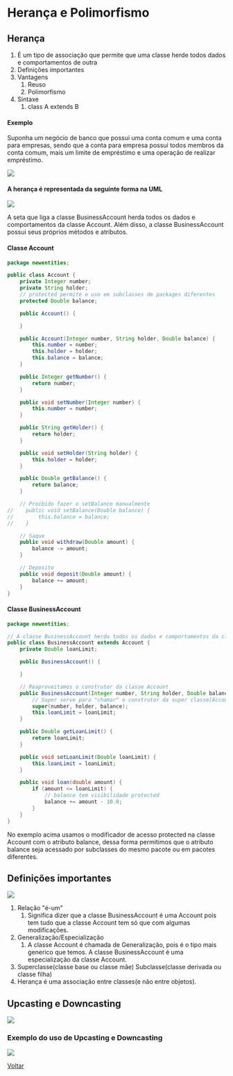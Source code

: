 # Herança e Polimorfismo

## Herança

1. É um tipo de associação que permite que uma classe herde todos dados e comportamentos de outra
2. Definições importantes
3. Vantagens
    1. Reuso
   2. Polimorfismo
4. Sintaxe
    1. class A extends B

    
#### Exemplo

Suponha um negócio de banco que possui uma conta comum e uma conta para
empresas, sendo que a conta para empresa possui todos membros da conta
comum, mais um limite de empréstimo e uma operação de realizar empréstimo.

![](images/exheranca.PNG)

#### A herança é representada da seguinte forma na UML

![](images/herancauml.PNG)

A seta que liga a classe BusinessAccount herda todos os dados e comportamentos da classe Account. Além disso, a 
classe BusinessAccount possui seus próprios métodos e atributos.

#### Classe Account

````java
package newentities;

public class Account {
    private Integer number;
    private String holder;
    // protected permite o uso em subclasses de packages diferentes
    protected Double balance;

    public Account() {

    }

    public Account(Integer number, String holder, Double balance) {
        this.number = number;
        this.holder = holder;
        this.balance = balance;
    }

    public Integer getNumber() {
        return number;
    }

    public void setNumber(Integer number) {
        this.number = number;
    }

    public String getHolder() {
        return holder;
    }

    public void setHolder(String holder) {
        this.holder = holder;
    }

    public Double getBalance() {
        return balance;
    }

    // Proibido fazer o setBalance manualmente
//    public void setBalance(Double balance) {
//        this.balance = balance;
//    }

    // Saque
    public void withdraw(Double amount) {
        balance -= amount;
    }

    // Deposito
    public void deposit(Double amount) {
        balance += amount;
    }
}
````

#### Classe BusinessAccount

````java
package newentities;

// A classe BusinessAccount herda todos os dados e comportamentos da classe Account
public class BusinessAccount extends Account {
    private Double loanLimit;

    public BusinessAccount() {

    }

    // Reaproveitamos o construtor da classe Account
    public BusinessAccount(Integer number, String holder, Double balance, Double loanLimit) {
        // Super serve para "chamar" o construtor da super classe(Account)
        super(number, holder, balance);
        this.loanLimit = loanLimit;
    }

    public Double getLoanLimit() {
        return loanLimit;
    }

    public void setLoanLimit(Double loanLimit) {
        this.loanLimit = loanLimit;
    }

    public void loan(double amount) {
        if (amount <= loanLimit) {
            // balance tem visibilidade protected
            balance += amount - 10.0;
        }
    }
}
````

No exemplo acima usamos o modificador de acesso protected na classe Account com o atributo balance, dessa forma 
permitimos que o atributo balance seja acessado por subclasses do mesmo pacote ou em pacotes diferentes.

## Definições importantes
![](images/herancadefinicoes.PNG)

1. Relação "é-um"
   1. Significa dizer que a classe BusinessAccount é uma Account pois tem tudo que a classe Account tem só que com 
      algumas modificações.
2. Generalização/Especialização
   1. A classe Account é chamada de Generalização, pois é o tipo mais generico que temos. A classe BusinessAccount é 
      uma especialização da classe Account.
3. Superclasse(classe base ou classe mãe) Subclasse(classe derivada ou classe filha)
4. Herança é uma associação entre classes(e não entre objetos).

## Upcasting e Downcasting

![](images/upcastingdowncasting.PNG)

### Exemplo do uso de Upcasting e Downcasting
![](images/updownex.PNG)


[Voltar](../README.md)

